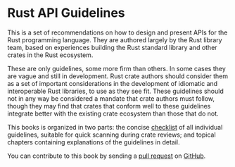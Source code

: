 # Rust API Guidelines

This is a set of recommendations on how to design and present APIs for
the Rust programming language. They are authored largely by the Rust
library team, based on experiences building the Rust standard library
and other crates in the Rust ecosystem.

These are only guidelines, some more firm than others. In some cases
they are vague and still in development. Rust crate authors should
consider them as a set of important considerations in the development
of idiomatic and interoperable Rust libraries, to use as they see
fit. These guidelines should not in any way be considered a mandate
that crate authors must follow, though they may find that crates that
conform well to these guidelines integrate better with the existing
crate ecosystem than those that do not.

This books is organized in two parts: the concise [checklist] of all
individual guidelines, suitable for quick scanning during crate
reviews; and topical chapters containing explanations of the
guidelines in detail.

You can contribute to this book by sending a [pull request] on [GitHub].

[checklist]: checklist.html
[pull request]: https://help.github.com/articles/about-pull-requests/
[GitHub]: https://github.com/rust-lang-nursery/api-guidelines

